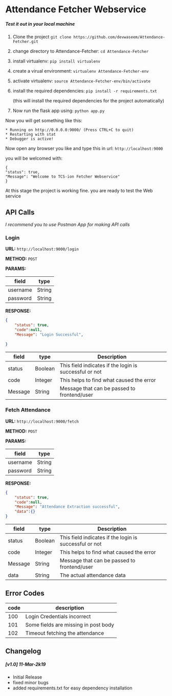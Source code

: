 # Attendance Fetcher Webservice

##### Test it out in your local machine

1. Clone the project
`git clone https://github.com/devwaseem/Attendance-Fetcher.git`

2. change directory to Attendance-Fetcher: 
`cd Attendance-Fetcher`

3. install virtualenv:
`pip install virtualenv`

4. create a virual environment:
 `virtualenv Attendance-Fetcher-env`
 
5. activate virtualenv:
`source Attendance-Fetcher-env/bin/activate`

6. install the required dependencies:
`pip install -r requirements.txt`

	(this will install the required dependencies for the project automatically)

7. Now run the flask app using:
`python app.py`

Now you will get something like this:
```
* Running on http://0.0.0.0:9000/ (Press CTRL+C to quit)
* Restarting with stat
* Debugger is active!
```

Now open any browser you like and type this in url:
`http://localhost:9000`

you will be welcomed with: 
```
{
"status": true, 
"Message": "Welcome to TCS-ion Fetcher Webservice"
}
```

At this stage the project is working fine.
you are ready to test the Web service


## API Calls

_I recommend you to use Postman App for making API calls_


### Login 
**URL:** `http://localhost:9000/login`

**METHOD:** `POST`

**PARAMS:** 

field | type
------------ | -------------
username | String
password | String

**RESPONSE:** 

```json
{
	"status": true,
    "code":null,
    "Message": "Login Successful",
    
}
```

field | type | Description
------------ | ------------- | -------------
status | Boolean | This field indicates if the login is successful or not
code | Integer | This helps to find what caused the error
Message | String | Message that can be passed to frontend/user





### Fetch Attendance 
**URL:** `http://localhost:9000/fetch`

**METHOD:** `POST`

**PARAMS:** 

field | type
------------ | -------------
username | String
password | String

**RESPONSE:** 

```json
{
    "status": true,
    "code":null,
    "Message": "Attendance Extraction successful",
    "data":{}
}
```

field | type | Description
------------ | ------------- | -------------
status | Boolean | This field indicates if the login is successful or not
code | Integer | This helps to find what caused the error
Message | String | Message that can be passed to frontend/user
data | String | The actual attendance data


## Error Codes
code | description
-----|-----
100| Login Credentials incorrect
101| Some fields are missing in post body
102| Timeout fetching the attendance


## Changelog

##### [v1.0] 11-Mar-2k19
- Initial Release
- fixed minor bugs
- added requirements.txt for easy dependency installation

